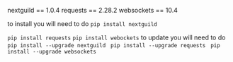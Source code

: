 nextguild == 1.0.4
requests == 2.28.2 
websockets == 10.4


to install you will need to do 
```pip install nextguild```

```pip install requests```
```pip install webockets```
to update you will need to do 
``` pip install --upgrade nextguild```
``` pip install --upgrade requests```
``` pip install --upgrade websockets```
